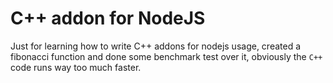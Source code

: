 # C++ addon for NodeJS

Just for learning how to write C++ addons for nodejs usage, created a fibonacci
function and done some benchmark test over it, obviously the `C++` code runs
way too much faster.
